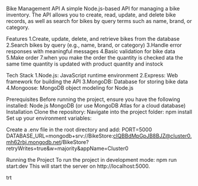 Bike Management API
A simple Node.js-based API for managing a bike inventory. The API allows you to create, read, update, and delete bike records, as well as search for bikes by query terms such as name, brand, or category.

Features
1.Create, update, delete, and retrieve bikes from the database
2.Search bikes by query (e.g., name, brand, or category)
3.Handle error responses with meaningful messages
4.Basic validation for bike data
5.Make order 
7.when you make the order the quantity is checked ata the same time quantity is updated with product quantity and instock

Tech Stack
1.Node.js: JavaScript runtime environment
2.Express: Web framework for building the API
3.MongoDB: Database for storing bike data
4.Mongoose: MongoDB object modeling for Node.js


Prerequisites
Before running the project, ensure you have the following installed:
Node.js
MongoDB (or use MongoDB Atlas for a cloud database)
Installation
Clone the repository:
Navigate into the project folder:
npm install
Set up your environment variables:

Create a .env file in the root directory and add:
PORT=5000
DATABASE_URL=mongodb+srv://BikeStore:cIQBBdMpGpJB8BJZ@cluster0.mh62rbj.mongodb.net/BikeStore?retryWrites=true&w=majority&appName=Cluster0

Running the Project
To run the project in development mode:
npm run start:dev
This will start the server on http://localhost:5000.


trt